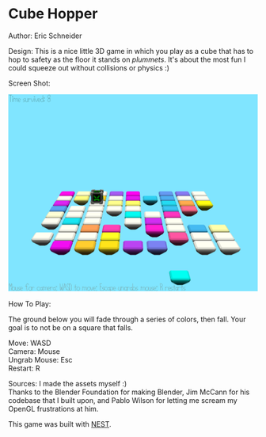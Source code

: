 # Cube Hopper

Author: Eric Schneider

Design: This is a nice little 3D game in which you play as a cube that has to hop to safety as the floor it stands on *plummets*.
It's about the most fun I could squeeze out without collisions or physics :)

Screen Shot:

![Screen Shot](screenshot.png)

How To Play:

The ground below you will fade through a series of colors, then fall.
Your goal is to not be on a square that falls.

Move: WASD  
Camera: Mouse  
Ungrab Mouse: Esc  
Restart: R  

Sources: I made the assets myself :)  
Thanks to the Blender Foundation for making Blender, Jim McCann for his codebase that I built upon, and Pablo Wilson for letting me scream my OpenGL frustrations at him.

This game was built with [NEST](NEST.md).

